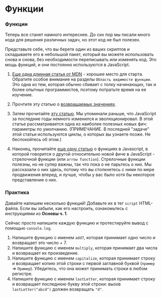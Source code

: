 # Функции

### Функции

Теперь все станет намного интереснее. До сих пор мы писали много кода для решения различных задач, но этот код не был полезен.

Представьте себе, что вы берете один из ваших скриптов и складываете его в небольшой пакет, который вы можете использовать снова и снова, без необходимости переписывать или изменять код. Это мощь функций, и они постоянно используются в JavaScript.

1. [Еще одна длинная статья от MDN](https://developer.mozilla.org/ru/docs/Learn/JavaScript/Building_blocks/Functions) - хорошее место для старта. Обратите особое внимание на разделы `Область видимости функции`. Это одна из тем, которая обычно сбивает с толку начинающих, так и более опытных программистов, поэтому потратьте время на ее изучение.

2. Прочтите эту статью о [возвращаемых значениях](https://developer.mozilla.org/ru/docs/Learn/JavaScript/Building_blocks/Return_values).

3. Затем прочитайте [эту статью](https://learn.javascript.ru/function-basics). Мы упоминали раньше, что JavaScript за последние годы немного изменился и эволюционировал. В этой статье рассматривается одна из наиболее полезных новых фич: параметры по умолчанию. (ПРИМЕЧАНИЕ. В последней "задаче" этой статьи используются циклы, о которых вы узнаете позже. Не беспокойтесь об этом.)

4. Наконец, прочитайте [еще одну статью](https://learn.javascript.ru/es-function#funktsii-cherez) о функциях в Javascript, в которой говорится о другой относительно новой фиче в JavaScript - стрелочной функции (или `arrow function`). Стрелочные функции полезны, но не супер важны, так что пока о не парьтесь о них. Мы рассказали о них здесь, потому что вы столкнетесь с ними по мере продвижения вперед, и лучше, чтобы у вас было хотя бы некоторое представление о них.

### Практика

Давайте напишем несколько функций! Добавьте их в тег `script` HTML-файла. Если вы забыли, как его настроить, ознакомьтесь с инструкциями из __Основы ч. 1__.

Сейчас просто напишите каждую функцию и протестируйте вывод с помощью `console.log`.

1. Напишите функцию с именем `add7`, которая принимает одно число и возвращает это число + 7.
2. Напишите функцию с именем `multiply`, которая принимает два числа и возвращает их произведение.
3. Напишите функцию с именем `capitalize`, которая принимает строку и возвращает копию этой строки с первой заглавной буквой (`пример` => `Пример`). Убедитесь, что она может принимать строки в любом регистре.
4. Напишите функцию с именем `lastLetter`, которая принимает строку и возвращает последнюю букву этой строки: вызов `lastLetter("abcd")` должен возвращать `"d"`.
